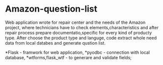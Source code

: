 # Amazon-question-list
Web application wrote for repair center and the needs of the Amazon project, where technicians have to check elements,characteristics and after repair process prepare documentatio,specific for every kind of producty type. After choose the product type and languge, code extract whole need data from local databes and generate qustion list.

*Flask - framwork for web application,
*pyodbc - connection with local database,
*wtforms,flask_wtf - to generare and validate fields;
